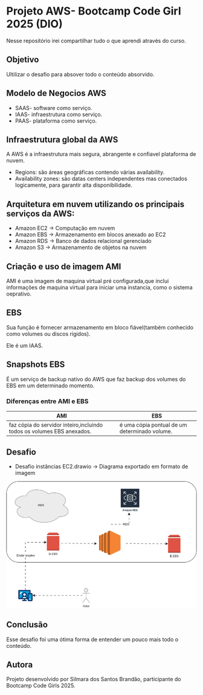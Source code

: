 # Projeto AWS- Bootcamp Code Girl 2025 (DIO)

Nesse repositório irei compartilhar tudo o que aprendi através do curso.

## Objetivo

Ultilizar o desafio para absover todo o conteúdo absorvido.

## Modelo de Negocios AWS

- SAAS- software como serviço.
- IAAS- infraestrutura como serviço.
- PAAS- plataforma como serviço.

## Infraestrutura global da AWS

A AWS é a infraestrutura mais segura, abrangente e confiavel plataforma de nuvem.

- Regions: são áreas geográficas contendo várias availability.
- Availability zones: são datas centers independentes mas conectados logicamente, para garantir alta disponibilidade.

## Arquitetura em nuvem utilizando os principais serviços da AWS:

- Amazon EC2 → Computação em nuvem
- Amazon EBS → Armazenamento em blocos anexado ao EC2
- Amazon RDS → Banco de dados relacional gerenciado
- Amazon S3 → Armazenamento de objetos na nuvem

## Criação e uso de imagem AMI

AMI é uma imagem de maquina virtual pré configurada,que inclui informações de maquina virtual para iniciar uma instancia, como o sistema oeprativo.

## EBS

Sua função é fornecer armazenamento em bloco fiável(também conhecido como volumes ou discos rígidos).

Ele é um IAAS.

## Snapshots EBS

É um serviço de backup nativo do AWS que faz backup dos volumes do EBS em um determinado momento.

### Diferenças entre AMI e EBS

| AMI | EBS|
| --- | ------------- |
| faz cópia do servidor inteiro,incluindo todos os volumes EBS anexados.| é uma cópia pontual de um determinado volume. |

## Desafio 

- Desafio instâncias EC2.drawio → Diagrama exportado em formato de imagem

![Diagrama AWS](Diagramadesafio.drawio.png)


## Conclusão
 Esse desafio foi uma ótima forma de entender um pouco mais todo o conteúdo.

## Autora
Projeto desenvolvido por Silmara dos Santos Brandão, participante do Bootcamp Code Girls 2025.
